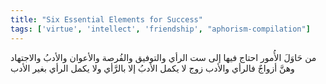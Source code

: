 ```yaml
---
title: "Six Essential Elements for Success"
tags: ['virtue', 'intellect', 'friendship', "aphorism-compilation"]
---
```


 من حَاوَلَ الأُمور احتاج فيها إلى ست الرأي والتوفيق والفُرصة والأعوان والأدبُ والاجتهاد وهنَّ أزواجٌ فالرأي والأدب زوج لا يكمل الأدبُ إلا بالرَّأي ولا يكمل الرأي بغير الأدب

